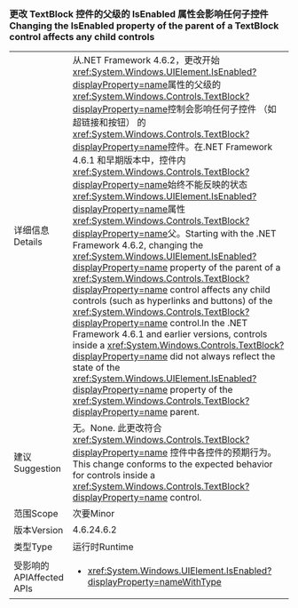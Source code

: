### <a name="changing-the-isenabled-property-of-the-parent-of-a-textblock-control-affects-any-child-controls"></a><span data-ttu-id="633c3-101">更改 TextBlock 控件的父级的 IsEnabled 属性会影响任何子控件</span><span class="sxs-lookup"><span data-stu-id="633c3-101">Changing the IsEnabled property of the parent of a TextBlock control affects any child controls</span></span>

|   |   |
|---|---|
|<span data-ttu-id="633c3-102">详细信息</span><span class="sxs-lookup"><span data-stu-id="633c3-102">Details</span></span>|<span data-ttu-id="633c3-103">从.NET Framework 4.6.2，更改开始<xref:System.Windows.UIElement.IsEnabled?displayProperty=name>属性的父级的<xref:System.Windows.Controls.TextBlock?displayProperty=name>控制会影响任何子控件 （如超链接和按钮） 的<xref:System.Windows.Controls.TextBlock?displayProperty=name>控件。在.NET Framework 4.6.1 和早期版本中，控件内<xref:System.Windows.Controls.TextBlock?displayProperty=name>始终不能反映的状态<xref:System.Windows.UIElement.IsEnabled?displayProperty=name>属性<xref:System.Windows.Controls.TextBlock?displayProperty=name>父。</span><span class="sxs-lookup"><span data-stu-id="633c3-103">Starting with the .NET Framework 4.6.2, changing the <xref:System.Windows.UIElement.IsEnabled?displayProperty=name> property of the parent of a <xref:System.Windows.Controls.TextBlock?displayProperty=name> control affects any child controls (such as hyperlinks and buttons) of the <xref:System.Windows.Controls.TextBlock?displayProperty=name> control.In the .NET Framework 4.6.1 and earlier versions, controls inside a <xref:System.Windows.Controls.TextBlock?displayProperty=name> did not always reflect the state of the <xref:System.Windows.UIElement.IsEnabled?displayProperty=name> property of the <xref:System.Windows.Controls.TextBlock?displayProperty=name> parent.</span></span>|
|<span data-ttu-id="633c3-104">建议</span><span class="sxs-lookup"><span data-stu-id="633c3-104">Suggestion</span></span>|<span data-ttu-id="633c3-105">无。</span><span class="sxs-lookup"><span data-stu-id="633c3-105">None.</span></span> <span data-ttu-id="633c3-106">此更改符合 <xref:System.Windows.Controls.TextBlock?displayProperty=name> 控件中各控件的预期行为。</span><span class="sxs-lookup"><span data-stu-id="633c3-106">This change conforms to the expected behavior for controls inside a <xref:System.Windows.Controls.TextBlock?displayProperty=name> control.</span></span>|
|<span data-ttu-id="633c3-107">范围</span><span class="sxs-lookup"><span data-stu-id="633c3-107">Scope</span></span>|<span data-ttu-id="633c3-108">次要</span><span class="sxs-lookup"><span data-stu-id="633c3-108">Minor</span></span>|
|<span data-ttu-id="633c3-109">版本</span><span class="sxs-lookup"><span data-stu-id="633c3-109">Version</span></span>|<span data-ttu-id="633c3-110">4.6.2</span><span class="sxs-lookup"><span data-stu-id="633c3-110">4.6.2</span></span>|
|<span data-ttu-id="633c3-111">类型</span><span class="sxs-lookup"><span data-stu-id="633c3-111">Type</span></span>|<span data-ttu-id="633c3-112">运行时</span><span class="sxs-lookup"><span data-stu-id="633c3-112">Runtime</span></span>|
|<span data-ttu-id="633c3-113">受影响的 API</span><span class="sxs-lookup"><span data-stu-id="633c3-113">Affected APIs</span></span>|<ul><li><xref:System.Windows.UIElement.IsEnabled?displayProperty=nameWithType></li></ul>|

